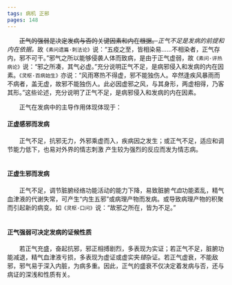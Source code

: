 ```yaml
---
tags: 病机 正邪
pages: 148
---
```

&emsp;&emsp;~~正气的强弱是决定发病与否的关键因素和内在根据。~~<dfn>正气不足是发病的前提和内在依据。</dfn>故`《素问遗篇·刺法论》`说：“五疫之至，皆相染易……不相染者，正气存内，邪不可干。”邪气之所以能够侵袭人体而致病，是由于正气虚弱，故`《素问·评热病论》`说：“邪之所凑，其气必虚。”充分说明正气不足，是病邪侵入和发病的内在因素。`《灵枢·百病始生》`亦说：“风雨寒热不得虚，邪不能独伤人。卒然逢疾风暴雨而不病者，盖无虚，故邪不能独伤人。此必因虚邪之风，与其身形，两虚相得，乃客其形。”这些论述，充分说明了正气不足，是病邪侵入和发病的内在因素。

&emsp;&emsp;正气在发病中的主导作用体现体现于：

#### 正虚感邪而发病
&emsp;&emsp;正气不足，抗邪无力，外邪乘虚而入，疾病因之发生；或正气不足，适应和调节能力低下，也易对外界的情志刺激 产生较为强烈的反应而发为情志病。<br></br>
	
#### 正虚生邪而发病
&emsp;&emsp;正气不足，调节脏腑经络功能活动的能力下降，易致脏腑<dfn>气血</dfn>功能紊乱，精气血津液的代谢失常，可产生“内生五邪”或病理产物而发病。或导致病理产物的积聚而引起新的病变。如`《灵枢·口问》`说：“故邪之所在，皆为不足。”<br></br>

#### 正气强弱可决定发病的证候性质
&emsp;&emsp;若正气充盛，奋起抗邪，邪正相搏剧烈，多表现为实证；若正气不足，脏腑功能减退，精气血津液亏损，多表现为虚证或虚实~~夹~~<dfn>错</dfn>杂证。若正气虚衰，不能敌邪，邪气易于深入内脏，为病多重。因此，正气的盛衰不仅决定着发病与否，还与病证的深浅和性质有关。